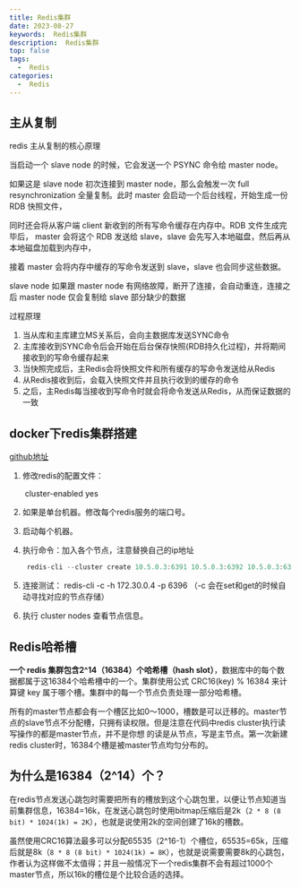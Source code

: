 ```yaml
---
title: Redis集群
date: 2023-08-27
keywords:  Redis集群
description:  Redis集群
top: false
tags:
  -  Redis
categories:
  -  Redis
---
```


## 主从复制

redis 主从复制的核心原理

当启动一个 slave node 的时候，它会发送一个 PSYNC 命令给 master node。

如果这是 slave node 初次连接到 master node，那么会触发一次 full resynchronization 全量复制。此时 master 会启动一个后台线程，开始生成一份 RDB 快照文件，

同时还会将从客户端 client 新收到的所有写命令缓存在内存中。RDB 文件生成完毕后， master 会将这个 RDB 发送给 slave，slave 会先写入本地磁盘，然后再从本地磁盘加载到内存中，

接着 master 会将内存中缓存的写命令发送到 slave，slave 也会同步这些数据。

slave node 如果跟 master node 有网络故障，断开了连接，会自动重连，连接之后 master node 仅会复制给 slave 部分缺少的数据


过程原理

1. 当从库和主库建立MS关系后，会向主数据库发送SYNC命令
2. 主库接收到SYNC命令后会开始在后台保存快照(RDB持久化过程)，并将期间接收到的写命令缓存起来
3. 当快照完成后，主Redis会将快照文件和所有缓存的写命令发送给从Redis
4. 从Redis接收到后，会载入快照文件并且执行收到的缓存的命令
5. 之后，主Redis每当接收到写命令时就会将命令发送从Redis，从而保证数据的一致
   

## docker下redis集群搭建

[github地址](https://github.com/alfredhua/docker/tree/master/redis)

1. 修改redis的配置文件：

   ​	cluster-enabled yes

2. 如果是单台机器。修改每个redis服务的端口号。

3. 启动每个机器。

4. 执行命令：加入各个节点，注意替换自己的ip地址

   ```java
    redis-cli --cluster create 10.5.0.3:6391 10.5.0.3:6392 10.5.0.3:6393 10.5.0.3:6394 10.5.0.3:6395 10.5.0.3:6396 --cluster-replicas 1 
   ```

   

5. 连接测试： redis-cli -c -h 172.30.0.4 -p 6396   （-c 会在set和get的时候自动寻找对应的节点存储）

6. 执行 cluster nodes 查看节点信息。

   

## Redis哈希槽

**一个 redis 集群包含2^14（16384）个哈希槽（hash slot）**，数据库中的每个数据都属于这16384个哈希槽中的一个。集群使用公式 CRC16(key) % 16384 来计算键 key 属于哪个槽。集群中的每一个节点负责处理一部分哈希槽。

所有的master节点都会有一个槽区比如0～1000，槽数是可以迁移的。master节点的slave节点不分配槽，只拥有读权限。但是注意在代码中redis cluster执行读写操作的都是master节点，并不是你想 的读是从节点，写是主节点。第一次新建redis cluster时，16384个槽是被master节点均匀分布的。

## **为什么是16384（2^14）个？**

在redis节点发送心跳包时需要把所有的槽放到这个心跳包里，以便让节点知道当前集群信息，16384=16k，在发送心跳包时使用bitmap压缩后是2k（`2 * 8 (8 bit) * 1024(1k) = 2K`），也就是说使用2k的空间创建了16k的槽数。

虽然使用CRC16算法最多可以分配65535（2^16-1）个槽位，65535=65k，压缩后就是8k（`8 * 8 (8 bit) * 1024(1k) = 8K`），也就是说需要需要8k的心跳包，作者认为这样做不太值得；并且一般情况下一个redis集群不会有超过1000个master节点，所以16k的槽位是个比较合适的选择。

